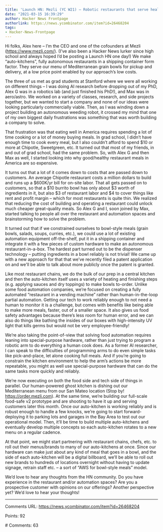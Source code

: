 ```yaml
---
title: 'Launch HN: Mezli (YC W21) – Robotic restaurants that serve healthy fast food'
date: "2021-03-15 16:39:29"
author: Hacker News Frontpage
authorlink: https://news.ycombinator.com/item?id=26468204
tags:
- Hacker-News-Frontpage
---
```


<p>Hi folks, Alex here – I’m the CEO and one of the cofounders at Mezli (<a href="https://www.mezli.com/" rel="nofollow">https://www.mezli.com/</a>). (I’ve also been a Hacker News lurker since high school and always hoped I’d be posting a Launch HN one day!)
We make “auto-kitchens”, fully autonomous restaurants in a shipping container form factor. They serve our menu of Mediterranean grain bowls for pickup and delivery, at a low price point enabled by our approach’s low costs.<p>The three of us met as grad students at Stanford where we were all working on different things – I was doing AI research before dropping out of my PhD, Alex G was in a robotics lab (and just finished his PhD!), and Max was in aero/astro. We worked on a variety of classes, research, and side projects together, but we wanted to start a company and none of our ideas were looking particularly commercially viable. Then, as I was winding down a project building an autonomous weeding robot, it crossed my mind that one of my own biggest daily frustrations was something that was worth building a company to solve.<p>That frustration was that eating well in America requires spending a lot of time cooking or a lot of money buying meals. In grad school, I didn’t have enough time to cook every meal, but I also couldn’t afford to spend $10 or more at Chipotle, Sweetgreen, etc. It turned out that most of my friends, in and out of grad school, had the same problem. So, with Alex G and then Max as well, I started looking into why good/healthy restaurant meals in America are so expensive.<p>It turns out that a lot of it comes down to costs that are passed down to customers. An average Chipotle restaurant costs a million dollars to build and runs up a $600K/yr bill for on-site labor. That all gets passed on to customers, so that a $10 burrito bowl has only about $3 worth of ingredients in it, but also $3 of restaurant labor and $4 to cover things like rent and profit margin – which for most restaurants is quite thin. We realized that reducing the cost of building and operating a restaurant could unlock much cheaper great-quality meals. So Alex G and I, soon joined by Max, started talking to people all over the restaurant and automation spaces and brainstorming how to solve the problem.<p>It turned out that if we constrained ourselves to bowl-style meals (grain bowls, salads, soups, curries, etc.), we could use a lot of existing automation equipment off-the-shelf, put it in a shipping container and integrate it with a few pieces of custom hardware to make an autonomous restaurant-in-a-box. The hardest part turned out to be the dispenser technology – putting ingredients in a bowl reliably is not trivial! We came up with a new approach for that that we’ve recently filed a patent application on and we'll be able to talk about more publicly once the patent is granted.<p>Like most restaurant chains, we do the bulk of our prep in a central kitchen and then the auto-kitchen itself uses a variety of heating and finishing steps (e.g. applying sauces and dry toppings) to make bowls to-order. Unlike some food automation companies, we’re focused on creating a fully automated “restaurant in a vending machine” rather than human-in-the-loop partial automation. Getting our tech to work reliably enough to not need a human to monitor it is a challenge, but comes with benefits like being able to make more meals, faster, out of a smaller space. It also gives us food safety advantages because there’s less room for human error, and we can also do things like bathing the insides of our boxes with high-intensity UV light that kills germs but would not be very employee-friendly!<p>We’re also taking the point-of-view that solving food automation requires leaning into special-purpose hardware, rather than just trying to program a robotic arm to do everything a human cook does. As a former AI researcher, I can speak to the difficulties of programming arms to do even simple tasks like pick-and-place, let alone cooking full meals. And if you’re going to constrain the kitchen environment to help the arm’s actions be more repeatable, you might as well use special-purpose hardware that can do the same tasks more quickly and reliably.<p>We’re now executing on both the food side and tech side of things in parallel. Our human-powered ghost kitchen is dishing out our Mediterranean menu from our San Mateo location (Stop by! <a href="https://order.mezli.com" rel="nofollow">https://order.mezli.com</a>). At the same time, we’re building our full-scale food-safe v2 prototype and are shooting to have it up and serving customers later this month. Once our auto-kitchen is working reliably and is robust enough to handle a few knocks, we’re going to start forward-deploying it to parking lots and garages in the Bay Area to test out our operational model. Then, it’ll be time to build multiple auto-kitchens and eventually develop multiple concepts so each auto-kitchen rotates to a new menu on a regular cadence.<p>At that point, we might start partnering with restaurant chains, chefs, etc. to roll out their menus/brands to many of our auto-kitchens at once. Since our hardware can make just about any kind of meal that goes in a bowl, and the side of each auto-kitchen will be a digital billboard, we’ll be able to roll out new brands to hundreds of locations overnight without having to update signage, retrain staff etc. – a sort of “AWS for bowl-style meals” model.<p>We’d love to hear any thoughts from the HN community. Do you have experience in the restaurant and/or automation spaces? Are you a prospective customer with opinions on our offerings? Another perspective yet? We’d love to hear your thoughts!</p>
<hr>
<p>Comments URL: <a href="https://news.ycombinator.com/item?id=26468204">https://news.ycombinator.com/item?id=26468204</a></p>
<p>Points: 92</p>
<p># Comments: 63</p>
